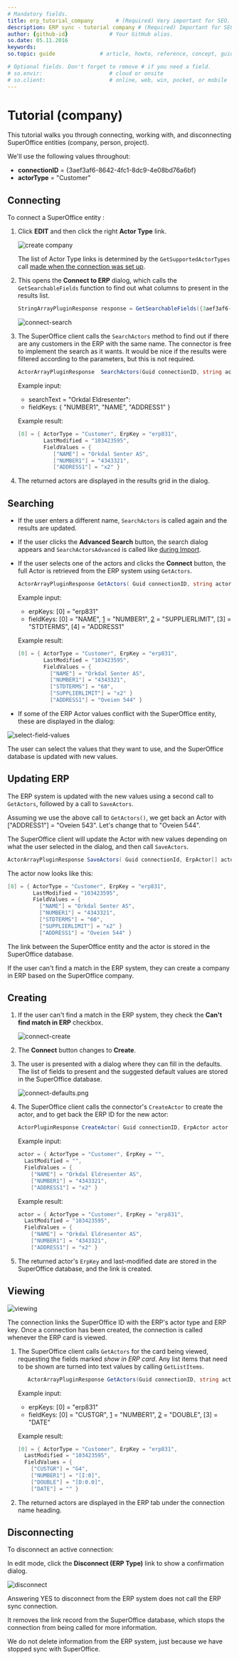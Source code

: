 ```yaml
---
# Mandatory fields.
title: erp_tutorial_company       # (Required) Very important for SEO.
description: ERP sync - tutorial company # (Required) Important for SEO.
author: {github-id}             # Your GitHub alias.
so.date: 05.11.2016
keywords:
so.topic: guide              # article, howto, reference, concept, guide

# Optional fields. Don't forget to remove # if you need a field.
# so.envir:                     # cloud or onsite
# so.client:                    # online, web, win, pocket, or mobile
---
```


# Tutorial (company)

This tutorial walks you through connecting, working with, and disconnecting SuperOffice entities (company, person, project).

We'll use the following values throughout:

* **connectionID** = {3aef3af6-8642-4fc1-8dc9-4e08bd76a6bf}
* **actorType** = "Customer"

## Connecting

To connect a SuperOffice entity :

1. Click **EDIT** and then click the right **Actor Type** link.

    ![create company][img1]

    The list of Actor Type links is determined by the `GetSupportedActorTypes` call [made when the connection was set up][1].

2. This opens the **Connect to ERP** dialog, which calls the `GetSearchableFields` function to find out what columns to present in the results list.

    ```csharp
    StringArrayPluginResponse response = GetSearchableFields({3aef3af6-8642-4fc1-8dc9-4e08bd76a6bf}, "Customer");
    ```

    ![connect-search][img2]

3. The SuperOffice client calls the `SearchActors` method to find out if there are any customers in the ERP with the same name. The connector is free to implement the search as it wants. It would be nice if the results were filtered according to the parameters, but this is not required.

    ```csharp
    ActorArrayPluginResponse  SearchActors(Guid connectionID, string actorType, string searchText, string[] fieldKeys )
    ```

    Example input:

    * searchText = "Orkdal Eldresenter":
    * fieldKeys: { "NUMBER1", "NAME", "ADDRESS1" }

    Example result:

    ```csharp
    [0] = { ActorType = "Customer", ErpKey = "erp831",
            LastModified = "103423595", 
            FieldValues = { 
               ["NAME"] = "Orkdal Senter AS",
               ["NUMBER1"] = "4343321",
               ["ADDRESS1"] = "x2" }
    ```

4. The returned actors are displayed in the results grid in the dialog.

## Searching

* If the user enters a different name, `SearchActors` is called again and the results are updated.

* If the user clicks the **Advanced Search** button, the search dialog appears and `SearchActorsAdvanced` is called like [during Import][2].

* If the user selects one of the actors and clicks the **Connect** button, the full Actor is retrieved from the ERP system using `GetActors`.

  ```csharp
  ActorArrayPluginResponse GetActors( Guid connectionID, string actorType, string[] erpKeys, string[] fieldKeys )
  ```

  Example input:

  * erpKeys: [0] = "erp831"
  * fieldKeys: [0] = "NAME", [1] = "NUMBER1", [2] = "SUPPLIERLIMIT", [3] = "STDTERMS", [4] = "ADDRESS1"

  Example result:

  ```csharp
  [0] = { ActorType = "Customer", ErpKey = "erp831",
          LastModified = "103423595", 
          FieldValues = { 
            ["NAME"] = "Orkdal Senter AS",
            ["NUMBER1"] = "4343321",
            ["STDTERMS"] = "60",
            ["SUPPLIERLIMIT"] = "x2" }
            ["ADDRESS1"] = "Oveien 544" }
  ```

* If some of the ERP Actor values conflict with the SuperOffice entity, these are displayed in the dialog:

![select-field-values][img3]

The user can select the values that they want to use, and the SuperOffice database is updated with new values.

## Updating ERP

The ERP system is updated with the new values using a second call to `GetActors`, followed by a call to `SaveActors`.

Assuming we use the above call to `GetActors()`, we get back an Actor with ["ADDRESS1"] = "Oveien 543". Let's change that to "Oveien 544".

The SuperOffice client will update the Actor with new values depending on what the user selected in the dialog, and then call `SaveActors`.

```csharp
ActorArrayPluginResponse SaveActors( Guid connectionId, ErpActor[] actors )
```

The actor now looks like this:

```csharp
[0] = { ActorType = "Customer", ErpKey = "erp831",
        LastModified = "103423595", 
        FieldValues = { 
          ["NAME"] = "Orkdal Senter AS",
          ["NUMBER1"] = "4343321",
          ["STDTERMS"] = "60",
          ["SUPPLIERLIMIT"] = "x2" }
          ["ADDRESS1"] = "Oveien 544" }
```

The link between the SuperOffice entity and the actor is stored in the SuperOffice database.

If the user can't find a match in the ERP system, they can create a company in ERP based on the SuperOffice company.

## Creating

1. If the user can't find a match in the ERP system, they check the **Can't find match in ERP** checkbox.

    ![connect-create][img4]

2. The **Connect** button changes to **Create**.

3. The user is presented with a dialog where they can fill in the defaults. The list of fields to present and the suggested default values are stored in the SuperOffice database.

    ![connect-defaults.png][img5]

4. The SuperOffice client calls the connector's `CreateActor` to create the actor, and to get back the ERP ID for the new actor:

    ```csharp
    ActorPluginResponse CreateActor( Guid connectionID, ErpActor actor )
    ```

    Example input:

    ```csharp
    actor = { ActorType = "Customer", ErpKey = "",
      LastModified = "", 
      FieldValues = { 
        ["NAME"] = "Orkdal Eldresenter AS",
        ["NUMBER1"] = "4343321",
        ["ADDRESS1"] = "x2" }
    ```

    Example result:

    ```csharp
    actor = { ActorType = "Customer", ErpKey = "erp831",
      LastModified = "103423595", 
      FieldValues = { 
        ["NAME"] = "Orkdal Eldresenter AS",
        ["NUMBER1"] = "4343321",
        ["ADDRESS1"] = "x2" }
    ```

5. The returned actor's `ErpKey` and last-modified date are stored in the SuperOffice database, and the link is created.

## Viewing

![viewing][img6]

The connection links the SuperOffice ID with the ERP's actor type and ERP key. Once a connection has been created, the connection is called whenever the ERP card is viewed.

1. The SuperOffice client calls `GetActors` for the card being viewed, requesting the fields marked *show in ERP card*. Any list items that need to be shown are turned into text values by calling `GetListItems`.

    ```csharp
       ActorArrayPluginResponse GetActors(Guid connectionID, string actorType, string[] erpKeys, string[] fieldKeys )
    ```

    Example input:

    * erpKeys: [0] = "erp831"
    * fieldKeys: [0] = "CUSTGR", [1] = "NUMBER1", [2] = "DOUBLE", [3] = "DATE"

    Example result:

    ```csharp
    [0] = { ActorType = "Customer", ErpKey = "erp831",
      LastModified = "103423595", 
      FieldValues = { 
        ["CUSTGR"] = "G4",
        ["NUMBER1"] = "[I:0]",
        ["DOUBLE"] = "[D:0.0]",
        ["DATE"] = "" }
    ```

2. The returned actors are displayed in the ERP tab under the connection name heading.

## Disconnecting

To disconnect an active connection:

In edit mode, click the **Disconnect (ERP Type)** link to show a confirmation dialog.

![disconnect][img7]

Answering YES to disconnect from the ERP system does not call the ERP sync connection.

It removes the link record from the SuperOffice database, which stops the connection from being called for more information.

We do not delete information from the ERP system, just because we have stopped sync with SuperOffice.

<!-- Referenced links -->
[1]: set-up-connection.md
[2]: import-from-erp.md

<!-- Referenced images -->
[img1]: media/connecting.png
[img2]: media/connect-search.png
[img3]: media/select-field-values.png
[img4]: media/connect-create.png
[img5]: media/connect-defaults.png
[img6]: media/viewing.png
[img7]: media/disconnect.png

